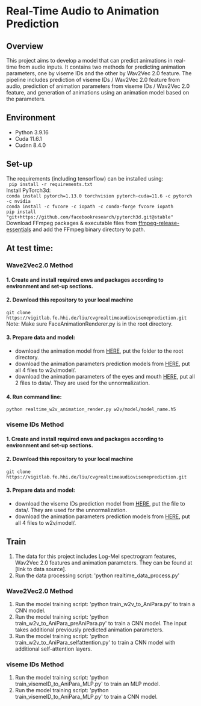 # Real-Time Audio to Animation Prediction
## Overview

This project aims to develop a model that can predict animations in real-time from audio inputs.
It contains two methods for predicting animation parameters, one by viseme IDs and the other by Wav2Vec 2.0 feature. The pipeline includes prediction of viseme IDs / Wav2Vec 2.0 feature from audio, prediction of animation parameters from viseme IDs / Wav2Vec 2.0 feature, and generation of animations using an animation model based on the parameters.



## Environment

- Python 3.9.16
- Cuda 11.6.1
- Cudnn 8.4.0
## Set-up
The requirements (including tensorflow) can be installed using:<br>
``` pip install -r requirements.txt```<br>
Install PyTorch3d:<br>
```conda install pytorch=1.13.0 torchvision pytorch-cuda=11.6 -c pytorch -c nvidia```<br>
```conda install -c fvcore -c iopath -c conda-forge fvcore iopath```<br>
```pip install "git+https://github.com/facebookresearch/pytorch3d.git@stable"``` <br>
Download FFmpeg packages & executable files from
[ffmpeg-release-essentials](https://www.gyan.dev/ffmpeg/builds/ffmpeg-release-essentials.7z)
and add the FFmpeg binary directory to path.<br>

## At test time:
### Wave2Vec2.0 Method
#### 1. Create and install required envs and packages according to environment and set-up sections.
#### 2. Download this repository to your local machine <br>
```git clone https://vigitlab.fe.hhi.de/liu/cvgrealtimeaudiovisemeprediction.git ```<br>
Note: Make sure FaceAnimationRenderer.py is in the root directory.
#### 3. Prepare data and model:<br>
- download the animation model from [HERE](https://vigitlab.fe.hhi.de/liu/cvgrealtimeaudiovisemeprediction.git), put the folder to the root directory.
- download the animation parameters prediction models from [HERE](https://vigitlab.fe.hhi.de/liu/cvgrealtimeaudiovisemeprediction.git), put all 4 files to w2v/model/.
- download the animation parameters of the eyes and mouth [HERE](https://vigitlab.fe.hhi.de/liu/cvgrealtimeaudiovisemeprediction.git), put all 2 files to data/. They are used for the unnormalization.
#### 4. Run command line:<br>
```python realtime_w2v_animation_render.py w2v/model/model_name.h5``` <br>

### viseme IDs Method
#### 1.  Create and install required envs and packages according to environment and set-up sections.
#### 2. Download this repository to your local machine <br>
```git clone https://vigitlab.fe.hhi.de/liu/cvgrealtimeaudiovisemeprediction.git ```<br>
#### 3. Prepare data and model:<br>
- download the viseme IDs prediction model from [HERE](https://vigitlab.fe.hhi.de/liu/cvgrealtimeaudiovisemeprediction.git), put the file to data/. They are used for the unnormalization.
- download the animation parameters prediction models from [HERE](https://vigitlab.fe.hhi.de/liu/cvgrealtimeaudiovisemeprediction.git), put all 4 files to w2v/model/.
  


## Train
1. The data for this project includes Log-Mel spectrogram features, Wav2Vec 2.0 features and animation parameters.  They can be found at [link to data source].
2. Run the data processing script: 'python realtime_data_process.py'
### Wave2Vec2.0 Method
1. Run the model training script: 'python train_w2v_to_AniPara.py' to train a CNN model.
2. Run the model training script: 'python train_w2v_to_AniPara_preAniPara.py' to train a CNN model. The input takes additional previously predicted animation parameters.
3. Run the model training script: 'python train_w2v_to_AniPara_selfattention.py' to train a CNN model with additional self-attention layers.
### viseme IDs Method
1. Run the model training script: 'python train_visemeID_to_AniPara_MLP.py' to train an MLP model. 
2. Run the model training script: 'python train_visemeID_to_AniPara_MLP.py' to train a CNN model.



